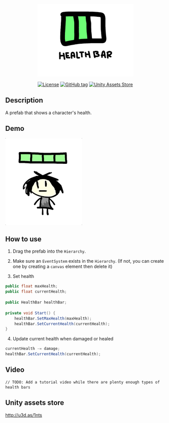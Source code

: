 <p align="center"><img src="img/large.png" width="60%"></p>

<p align="center">
<a href="https://github.com/senhungwong/unity-health-bar/blob/master/LICENSE"><img alt="License" src="https://img.shields.io/github/license/senhungwong/unity-health-bar.svg?style=flat-square"></a>
<a href="https://github.com/senhungwong/unity-health-bar/tags"><img alt="GitHub tag" src="https://img.shields.io/github/tag/senhungwong/unity-health-bar.svg?style=flat-square"></a>
<a href="http://u3d.as/1nts"><img alt="Unity Assets Store" src="https://img.shields.io/badge/store-unity assets store-ff69b4.svg?style=flat-square"></a>
</p>

## Description

A prefab that shows a character's health.

## Demo

![](img/demo.gif)

## How to use

1. Drag the prefab into the `Hierarchy`.

2. Make sure an `EventSystem` exists in the `Hierarchy`. (If not, you can create one by creating a `canvas` element then delete it)

3. Set health

```cs
public float maxHealth;
public float currentHealth;

public HealthBar healthBar;

private void Start() {
    healthBar.SetMaxHealth(maxHealth);
    healthBar.SetCurrentHealth(currentHealth);
}
```

4. Update current health when damaged or healed

```cs
currentHealth -= damage;
healthBar.SetCurrentHealth(currentHealth);
```

## Video

```
// TODO: Add a tutorial video while there are plenty enough types of health bars
```

## Unity assets store

http://u3d.as/1nts
